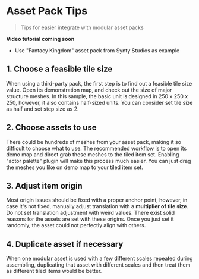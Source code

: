 # Asset Pack Tips

> Tips for easier integrate with modular asset packs

**Video tutorial coming soon**

- Use "Fantacy Kingdom" asset pack from Synty Studios as example

## 1. Choose a feasible tile size

When using a third-party pack, the first step is to find out a feasible tile size value. Open its demonstration map, and check out the size of major structure meshes. In this sample, the basic unit is designed in 250 x 250 x 250, however, it also contains half-sized units. You can consider set tile size as half and set step size as 2.

## 2. Choose assets to use

There could be hundreds of meshes from your asset pack, making it so difficult to choose what to use. The recommended workflow is to open its demo map and direct grab these meshes to the tiled item set. Enabling "actor palette" plugin will make this process much easier. You can just drag the meshes you like on demo map to your tiled item set.

## 3. Adjust item origin

Most origin issues should be fixed with a proper anchor point, however, in case it's not fixed, manually adjust translation with a **multiplier of tile size**. Do not set translation adjustment with weird values. There exist solid reasons for the assets are set with these origins. Once you just set it randomly, the asset could not perfectly align with others.

## 4. Duplicate asset if necessary

When one modular asset is used with a few different scales repeated during assembling, duplicating that asset with different scales and then treat them as different tiled items would be better.  
